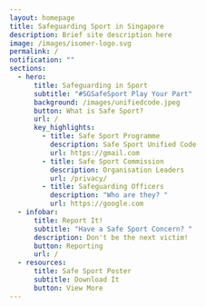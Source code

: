 ```yaml
---
layout: homepage
title: Safeguarding Sport in Singapore
description: Brief site description here
image: /images/isomer-logo.svg
permalink: /
notification: ""
sections:
  - hero:
      title: Safeguarding in Sport
      subtitle: "#SGSafeSport Play Your Part"
      background: /images/unifiedcode.jpeg
      button: What is Safe Sport?
      url: /
      key_highlights:
        - title: Safe Sport Programme
          description: Safe Sport Unified Code
          url: https://gmail.com
        - title: Safe Sport Commission
          description: Organisation Leaders
          url: /privacy/
        - title: Safeguarding Officers
          description: "Who are they? "
          url: https://google.com
  - infobar:
      title: Report It!
      subtitle: "Have a Safe Sport Concern? "
      description: Don't be the next victim!
      button: Reporting
      url: /
  - resources:
      title: Safe Sport Poster
      subtitle: Download It
      button: View More
---
```

